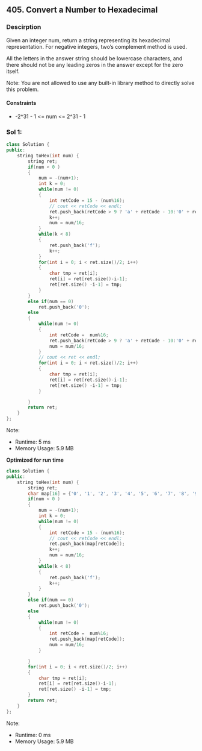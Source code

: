 ## 405. Convert a Number to Hexadecimal

### Descirption 
Given an integer num, return a string representing its hexadecimal representation. For negative integers, two’s complement method is used.

All the letters in the answer string should be lowercase characters, and there should not be any leading zeros in the answer except for the zero itself.

Note: You are not allowed to use any built-in library method to directly solve this problem.

#### Constraints
- -2^31 - 1 <= num <= 2^31 - 1

### Sol 1:

```C++
class Solution {
public:
    string toHex(int num) {
        string ret;
        if(num < 0 )
        {
            num = -(num+1);
            int k = 0;
            while(num != 0)
            {
                int retCode = 15 - (num%16);
                // cout << retCode << endl;
                ret.push_back(retCode > 9 ? 'a' + retCode - 10:'0' + retCode);
                k++;
                num = num/16;
            }
            while(k < 8)
            {
                ret.push_back('f');
                k++;
            }
            for(int i = 0; i < ret.size()/2; i++)
            {
                char tmp = ret[i];
                ret[i] = ret[ret.size()-i-1];
                ret[ret.size() -i-1] = tmp;
            }    
        }
        else if(num == 0)
            ret.push_back('0');
        else
        {
            while(num != 0)
            {
                int retCode =  num%16;
                ret.push_back(retCode > 9 ? 'a' + retCode - 10:'0' + retCode);
                num = num/16;
            }
            // cout << ret << endl;
            for(int i = 0; i < ret.size()/2; i++)
            {
                char tmp = ret[i];
                ret[i] = ret[ret.size()-i-1];
                ret[ret.size() -i-1] = tmp;
            }

        }
        return ret;
    }
};
```
Note:
- Runtime: 5 ms
- Memory Usage: 5.9 MB

**Optimized for run time**
```C++
class Solution {
public:
    string toHex(int num) {
        string ret;
        char map[16] = {'0', '1', '2', '3', '4', '5', '6', '7', '8', '9', 'a', 'b', 'c', 'd', 'e', 'f'};
        if(num < 0 )
        {
            num = -(num+1);
            int k = 0;
            while(num != 0)
            {
                int retCode = 15 - (num%16);
                // cout << retCode << endl;
                ret.push_back(map[retCode]);
                k++;
                num = num/16;
            }
            while(k < 8)
            {
                ret.push_back('f');
                k++;
            }
        }
        else if(num == 0)
            ret.push_back('0');
        else
        {
            while(num != 0)
            {
                int retCode =  num%16;
                ret.push_back(map[retCode]);
                num = num/16;
            }

        }
        for(int i = 0; i < ret.size()/2; i++)
        {
            char tmp = ret[i];
            ret[i] = ret[ret.size()-i-1];
            ret[ret.size() -i-1] = tmp;
        }    
        return ret;
    }
};
```
Note:
- Runtime: 0 ms
- Memory Usage: 5.9 MB